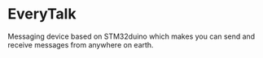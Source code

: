 # EveryTalk
Messaging device based on STM32duino which makes you can send and receive messages from anywhere on earth.
